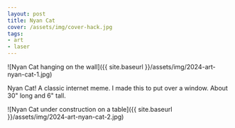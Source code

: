 ```yaml
---
layout: post
title: Nyan Cat
cover: /assets/img/cover-hack.jpg
tags:
- art
- laser
---
```


![Nyan Cat hanging on the wall]({{ site.baseurl }}/assets/img/2024-art-nyan-cat-1.jpg)

Nyan Cat!  A classic internet meme.  I made this to put over a window.  About
30" long and 6" tall.

![Nyan Cat under construction on a table]({{ site.baseurl }}/assets/img/2024-art-nyan-cat-2.jpg)

